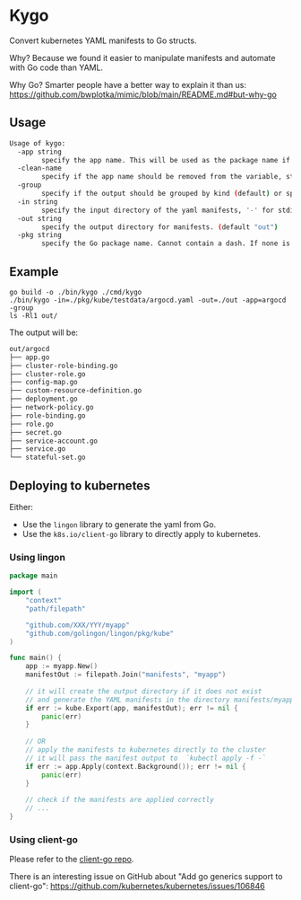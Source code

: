 # Kygo

Convert kubernetes YAML manifests to Go structs.

Why? Because we found it easier to manipulate manifests and automate with Go code than YAML.

Why Go? Smarter people have a better way to explain it than us: <https://github.com/bwplotka/mimic/blob/main/README.md#but-why-go>

## Usage

```sh mdox-exec="kygo -h"
Usage of kygo:
  -app string
    	specify the app name. This will be used as the package name if none is specified. (default "myapp")
  -clean-name
    	specify if the app name should be removed from the variable, struct and file name. (default true)
  -group
    	specify if the output should be grouped by kind (default) or split by name. (default false)
  -in string
    	specify the input directory of the yaml manifests, '-' for stdin (default "-")
  -out string
    	specify the output directory for manifests. (default "out")
  -pkg string
    	specify the Go package name. Cannot contain a dash. If none is specified the app name will be used.
```

## Example

```shell
go build -o ./bin/kygo ./cmd/kygo
./bin/kygo -in=./pkg/kube/testdata/argocd.yaml -out=./out -app=argocd -group
ls -Rl1 out/
```

The output will be:

```sh
out/argocd
├── app.go
├── cluster-role-binding.go
├── cluster-role.go
├── config-map.go
├── custom-resource-definition.go
├── deployment.go
├── network-policy.go
├── role-binding.go
├── role.go
├── secret.go
├── service-account.go
├── service.go
└── stateful-set.go
```

## Deploying to kubernetes

Either:

* Use the `lingon` library to generate the yaml from Go.
* Use the `k8s.io/client-go` library to directly apply to kubernetes.

### Using lingon

```go
package main

import (
    "context"
    "path/filepath"

    "github.com/XXX/YYY/myapp"
    "github.com/golingon/lingon/pkg/kube"
)

func main() {   
	app := myapp.New()
	manifestOut := filepath.Join("manifests", "myapp")
	
	// it will create the output directory if it does not exist
	// and generate the YAML manifests in the directory manifests/myapp/
	if err := kube.Export(app, manifestOut); err != nil {
        panic(err)
    }
    
    // OR 
	// apply the manifests to kubernetes directly to the cluster
	// it will pass the manifest output to  `kubectl apply -f -`
	if err := app.Apply(context.Background()); err != nil {
        panic(err)
    }
	
	// check if the manifests are applied correctly
	// ...
}
```

### Using client-go

Please refer to the [client-go repo](https://github.com/kubernetes/client-go).

There is an interesting issue on GitHub about "Add go generics support to client-go":
<https://github.com/kubernetes/kubernetes/issues/106846>
